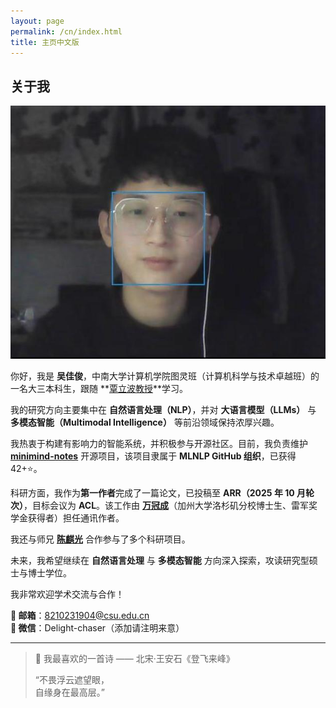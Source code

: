 ```yaml
---
layout: page
permalink: /cn/index.html
title: 主页中文版
---
```


## 关于我

<img src="/images/jiajunwu.jpg" class="floatpic">

你好，我是 **吴佳俊**，中南大学计算机学院图灵班（计算机科学与技术卓越班）的一名大三本科生，跟随 **[覃立波教授](https://faculty.csu.edu.cn/qinlibo/zh_CN/)**学习。

我的研究方向主要集中在 **自然语言处理（NLP）**，并对 **大语言模型（LLMs）** 与 **多模态智能（Multimodal Intelligence）** 等前沿领域保持浓厚兴趣。

我热衷于构建有影响力的智能系统，并积极参与开源社区。目前，我负责维护 **[minimind-notes](https://github.com/MLNLP-World/minimind-notes)** 开源项目，该项目隶属于 **MLNLP GitHub 组织**，已获得 42+⭐️。

科研方面，我作为**第一作者**完成了一篇论文，已投稿至 **ARR（2025 年 10 月轮次）**，目标会议为 **ACL**。该工作由 **[万冠成](https://guanchengwan.github.io)**（加州大学洛杉矶分校博士生、雷军奖学金获得者）担任通讯作者。

我还与师兄 **[陈麒光](https://lightchen233.github.io/)** 合作参与了多个科研项目。

未来，我希望继续在 **自然语言处理** 与 **多模态智能** 方向深入探索，攻读研究型硕士与博士学位。

我非常欢迎学术交流与合作！

**📧 邮箱**：8210231904@csu.edu.cn  
**💬 微信**：Delight-chaser（添加请注明来意）

---

> 📖 我最喜欢的一首诗 —— 北宋·王安石《登飞来峰》  
>
> “不畏浮云遮望眼，  
> 自缘身在最高层。”
